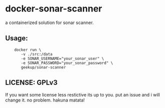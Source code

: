# docker-sonar-scanner
a containerized solution for sonar scanner.

## Usage:
```shell
    docker run \
       -v ./src:/data
       -e SONAR_USERNAME="your_sonar_user" \
       -e SONAR_PASSWORD="your_sonar_password" \
       geekup/sonar-scanner 
```

## LICENSE: GPLv3
If you want some license less restictive its up to you. put an issue and i will change it. no problem. hakuna matata!
